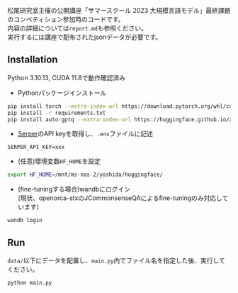 松尾研究室主催の公開講座「サマースクール 2023 大規模言語モデル」最終課題のコンペティション参加時のコードです。  
内容の詳細については`report.md`も参照ください。  
実行するには講座で配布されたjsonデータが必要です。

## Installation
Python 3.10.13, CUDA 11.8で動作確認済み
- Pythonパッケージインストール
```bash
pip install torch --extra-index-url https://download.pytorch.org/whl/cu118
pip install -r requirements.txt
pip install auto-gptq --extra-index-url https://huggingface.github.io/autogptq-index/whl/cu118/
```
- [Serper](https://serper.dev/)のAPI keyを取得し、`.env`ファイルに記述
```
SERPER_API_KEY=xxx
```
- (任意)環境変数`HF_HOME`を設定
```bash
export HF_HOME=/mnt/ms-nas-2/yoshida/huggingface/
```
- (fine-tuningする場合)wandbにログイン  
  (現状、openorca-stxのJCommonsenseQAによるfine-tuningのみ対応しています)
```bash
wandb login
```

## Run
`data/`以下にデータを配置し、`main.py`内でファイル名を指定した後、実行してください。
```python
python main.py
```
